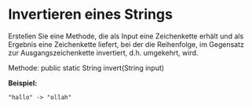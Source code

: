 # Invertieren eines Strings

Erstellen Sie eine Methode, die als Input eine Zeichenkette erhält und als Ergebnis eine
Zeichenkette liefert, bei der die Reihenfolge, im Gegensatz zur Ausgangszeichenkette
invertiert, d.h. umgekehrt, wird.


Methode:
public static String invert(String input)

**Beispiel:**

```plaintext
"hallo" -> "ollah"

